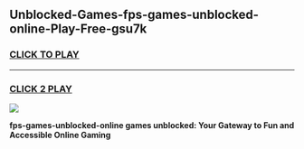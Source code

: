 
## Unblocked-Games-fps-games-unblocked-online-Play-Free-gsu7k
<h3>
<a href="https://premium76.site?title=fps-games-unblocked-online&ref=15A">CLICK TO PLAY</a></h3>
<hr>

<h3>
<a href="https://premium76.site?title=fps-games-unblocked-online&ref=15A">CLICK 2 PLAY</a>
  
</h3>

<a href="https://premium76.site?title=fps-games-unblocked-online&ref=15A"><img src="https://clearcache.store/games.png"></a>


**fps-games-unblocked-online games unblocked: Your Gateway to Fun and Accessible Online Gaming**
